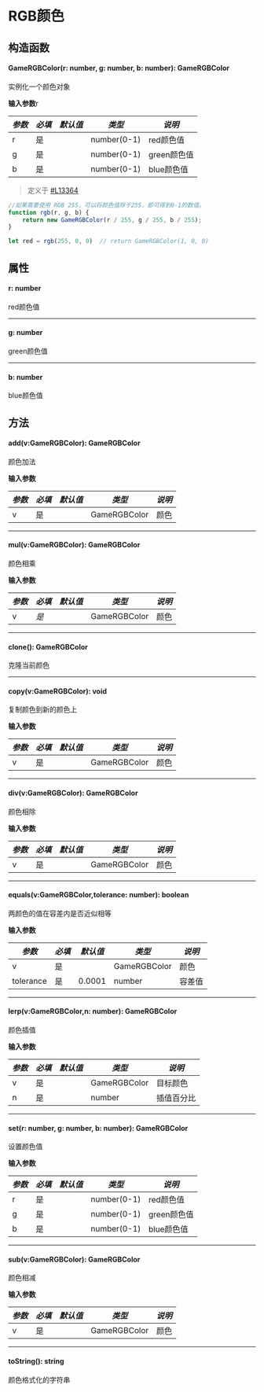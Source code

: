 <script setup>
import '/style.css'
</script>
# RGB颜色
## 构造函数

#### <font id="API" />GameRGBColor(<font id="Type">r: number, g: number, b: number</font>)<font id="Type">: GameRGBColor</font>

实例化一个颜色对象

**输入参数**r

| **_参数_** | **_必填_** | **_默认值_** | **_类型_** | **_说明_** |
| --- | --- | --- | --- | --- |
| r | 是 | | number(0-1) | red颜色值 |
| g | 是 | | number(0-1) | green颜色值 |
| b | 是 | | number(0-1) | blue颜色值 |

> 定义于 [#L13364](https://github.com/box3lab/arena_dts/blob/main/GameAPI.d.ts#L13364)


```javascript
//如果需要使用 RGB 255，可以将颜色值除于255，即可得到0-1的数值。
function rgb(r, g, b) {
    return new GameRGBColor(r / 255, g / 255, b / 255);
}

let red = rgb(255, 0, 0)  // return GameRGBColor(1, 0, 0)
```

## 属性

#### <font id="API" />r<font id="Type">: number</font> 
red颜色值

---


#### <font id="API" />g<font id="Type">: number</font>     
green颜色值

---


#### <font id="API" />b<font id="Type">: number</font>
blue颜色值


## 方法

#### <font id="API" />add(<font id="Type">v:GameRGBColor</font>)<font id="Type">: GameRGBColor</font>
颜色加法

**输入参数**

| **_参数_** | **_必填_** | **_默认值_** | **_类型_** | **_说明_** |
| --- | --- | --- | --- | --- |
| v | 是 | | GameRGBColor | 颜色 |


---


#### <font id="API" />mul(<font id="Type">v:GameRGBColor</font>)<font id="Type">: GameRGBColor</font>
颜色相乘

**输入参数**

| **_参数_** | **_必填_** | **_默认值_** | **_类型_** | **_说明_** |
| --- | --- | --- | --- | --- |
| v | _是_ | | GameRGBColor | 颜色 |


---


#### <font id="API" />clone()<font id="Type">: GameRGBColor</font>
克隆当前颜色

---


#### <font id="API" />copy(<font id="Type">v:GameRGBColor</font>)<font id="Type">: void</font>
复制颜色到新的颜色上

**输入参数**

| **_参数_** | **_必填_** | **_默认值_** | **_类型_** | **_说明_** |
| --- | --- | --- | --- | --- |
| v | 是 | | GameRGBColor | 颜色 |


---


#### <font id="API" />div(<font id="Type">v:GameRGBColor</font>)<font id="Type">: GameRGBColor</font>
颜色相除

**输入参数**

| **_参数_** | **_必填_** | **_默认值_** | **_类型_** | **_说明_** |
| --- | --- | --- | --- | --- |
| v | 是 | | GameRGBColor | 颜色 |


---


#### <font id="API" />equals(<font id="Type">v:GameRGBColor,tolerance: number</font>)<font id="Type">: boolean</font>
两颜色的值在容差内是否近似相等

**输入参数**

| **_参数_** | **_必填_** | **_默认值_** | **_类型_** | **_说明_** |
| --- | --- | --- | --- | --- |
| v | 是 | | GameRGBColor | 颜色 |
| tolerance | 是 | 0.0001 | number | 容差值 |


---


#### <font id="API" />lerp(<font id="Type">v:GameRGBColor,n: number</font>)<font id="Type">: GameRGBColor</font>
颜色插值

**输入参数**

| **_参数_** | **_必填_** | **_默认值_** | **_类型_** | **_说明_** |
| --- | --- | --- | --- | --- |
| v | 是 | | GameRGBColor | 目标颜色 |
| n | 是 | | number | 插值百分比 |


---


#### <font id="API" />set(<font id="Type">r: number, g: number, b: number</font>)<font id="Type">: GameRGBColor</font>
设置颜色值

**输入参数**

| **_参数_** | **_必填_** | **_默认值_** | **_类型_** | **_说明_** |
| --- | --- | --- | --- | --- |
| r | 是 | | number(0-1) | red颜色值 |
| g | 是 | | number(0-1) | green颜色值 |
| b | 是 | | number(0-1) | blue颜色值 |


---


#### <font id="API" />sub(<font id="Type">v:GameRGBColor</font>)<font id="Type">: GameRGBColor</font>
颜色相减

**输入参数**

| **_参数_** | **_必填_** | **_默认值_** | **_类型_** | **_说明_** |
| --- | --- | --- | --- | --- |
| v | 是 | | GameRGBColor | 颜色 |


---


#### <font id="API" />toString()<font id="Type">: string</font>
颜色格式化的字符串

